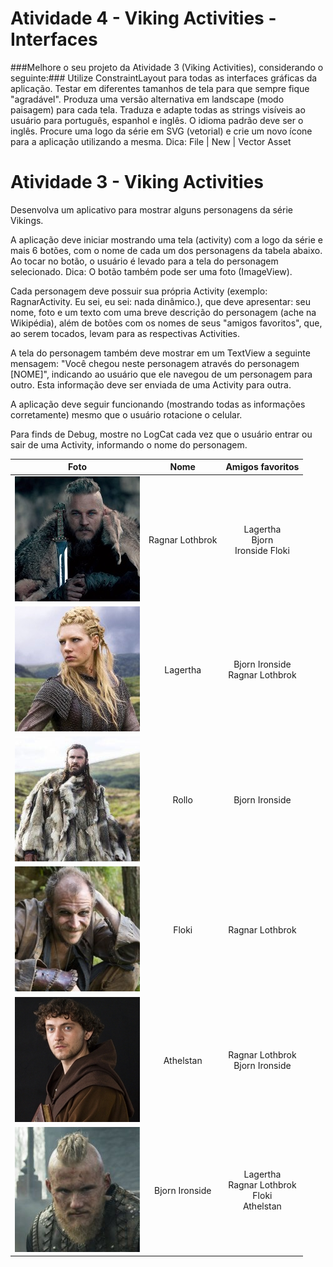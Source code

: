 # Atividade 4 - Viking Activities - Interfaces

###Melhore o seu projeto da Atividade 3 (Viking Activities), considerando o seguinte:###
Utilize ConstraintLayout para todas as interfaces gráficas da aplicação.
Testar em diferentes tamanhos de tela para que sempre fique "agradável".
Produza uma versão alternativa em landscape (modo paisagem) para cada tela.
Traduza e adapte todas as strings visíveis ao usuário para português, espanhol e inglês.
O idioma padrão deve ser o inglês.
Procure uma logo da série em SVG (vetorial) e crie um novo ícone para a aplicação utilizando a mesma.
Dica: File | New | Vector Asset




# Atividade 3 - Viking Activities

Desenvolva um aplicativo para mostrar alguns personagens da série Vikings.

A aplicação deve iniciar mostrando uma tela (activity) com a logo da série e mais 6 botões, com o nome de cada um dos personagens da tabela abaixo. Ao tocar no botão, o usuário é levado para a tela do personagem selecionado. Dica: O botão também pode ser uma foto (ImageView).

Cada personagem deve possuir sua própria Activity (exemplo: RagnarActivity. Eu sei, eu sei: nada dinâmico.), que deve apresentar: seu nome, foto e um texto com uma breve descrição do personagem (ache na Wikipédia), além de botões com os nomes de seus "amigos favoritos", que, ao serem tocados, levam para as respectivas Activities.

A tela do personagem também deve mostrar em um TextView a seguinte mensagem: "Você chegou neste personagem através do personagem \[NOME]", indicando ao usuário que ele navegou de um personagem para outro. Esta informação deve ser enviada de uma Activity para outra.

A aplicação deve seguir funcionando (mostrando todas as informações corretamente) mesmo que o usuário rotacione o celular.

Para finds de Debug, mostre no LogCat cada vez que o usuário entrar ou sair de uma Activity, informando o nome do personagem.

| Foto        | Nome           | Amigos favoritos  |
|:------------------------:|:---------------:|:-------------------------------------------------------:|
| ![](images/ragnar.jpg)   | Ragnar Lothbrok | Lagertha <br> Bjorn <br> Ironside Floki                 |
| ![](images/lagertha.jpg) | Lagertha        | Bjorn Ironside <br> Ragnar Lothbrok                     |
| ![](images/rollo.jpg)    | Rollo           | Bjorn Ironside                                          |
| ![](images/floki.jpg)    | Floki           | Ragnar Lothbrok                                         |
| ![](images/athelstan.jpg)| Athelstan       | Ragnar Lothbrok <br> Bjorn Ironside                     |
| ![](images/bjorn.jpg)    | Bjorn Ironside  | Lagertha <br> Ragnar Lothbrok <br> Floki <br> Athelstan |

